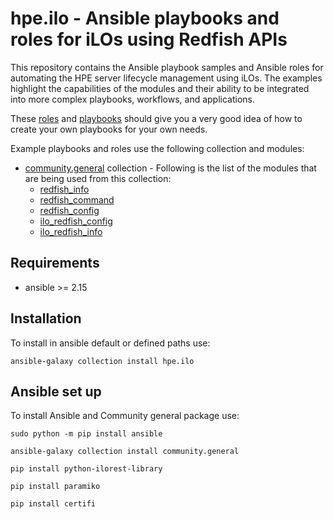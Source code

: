 # hpe.ilo  - Ansible playbooks and roles for iLOs using Redfish APIs

This repository contains the Ansible playbook samples and Ansible roles for automating the HPE server lifecycle management using iLOs.
The examples highlight the capabilities of the modules and their ability to be integrated into more complex playbooks, workflows, and applications.

These [roles](https://github.com/HewlettPackard/ilo-ansible-collection/tree/main/roles) and [playbooks](https://github.com/HewlettPackard/ilo-ansible-collection/tree/main/roles/playbooks) should give you a very good idea of how to create your own playbooks for your own needs.

Example playbooks and roles use the following collection and modules:

- [community.general](https://galaxy.ansible.com/community/general) collection - Following is the list of the modules that are being used from this collection:
    - [redfish_info](https://docs.ansible.com/ansible/latest/collections/community/general/redfish_info_module.html)
    - [redfish_command](https://docs.ansible.com/ansible/latest/collections/community/general/redfish_command_module.html)
    - [redfish_config](https://docs.ansible.com/ansible/latest/collections/community/general/redfish_config_module.html)
    - [ilo_redfish_config](https://docs.ansible.com/ansible/latest/collections/community/general/ilo_redfish_config_module.html)
    - [ilo_redfish_info](https://docs.ansible.com/ansible/latest/collections/community/general/ilo_redfish_info_module.html)

## Requirements

 - ansible >= 2.15

## Installation

To install in ansible default or defined paths use:
```
ansible-galaxy collection install hpe.ilo
```

## Ansible set up
To install Ansible and Community general package use:
```
sudo python -m pip install ansible
```
```
ansible-galaxy collection install community.general
```
```
pip install python-ilorest-library
```
```
pip install paramiko
```
```
pip install certifi
```